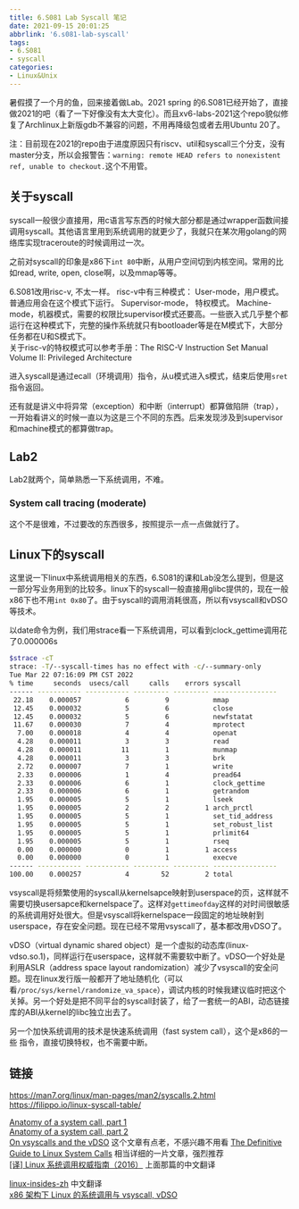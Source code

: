 ```yaml
---
title: 6.S081 Lab Syscall 笔记
date: 2021-09-15 20:01:25
abbrlink: '6.s081-lab-syscall'
tags:
- 6.S081
- syscall
categories:
- Linux&Unix
---
```

暑假摸了一个月的鱼，回来接着做Lab。2021 spring 的6.S081已经开始了，直接做2021的吧（看了一下好像没有太大变化）。而且xv6-labs-2021这个repo貌似修复了Archlinux上新版gdb不兼容的问题，不用再降级包或者去用Ubuntu 20了。
<!-- more -->

注：目前现在2021的repo由于进度原因只有riscv、util和syscall三个分支，没有master分支，所以会报警告：`warning: remote HEAD refers to nonexistent ref, unable to checkout.`这个不用管。

## 关于syscall

syscall一般很少直接用，用c语言写东西的时候大部分都是通过wrapper函数间接调用syscall。其他语言里用到系统调用的就更少了，我就只在某次用golang的网络库实现traceroute的时候调用过一次。

之前对syscall的印象是x86下`int 80`中断，从用户空间切到内核空间。常用的比如read, write, open, close啊，以及mmap等等。

6.S081改用risc-v, 不太一样。
risc-v中有三种模式：
User-mode，用户模式。普通应用会在这个模式下运行。
Supervisor-mode， 特权模式。
Machine-mode，机器模式，需要的权限比supervisor模式还要高。一些嵌入式几乎整个都运行在这种模式下，完整的操作系统就只有bootloader等是在M模式下，大部分任务都在U和S模式下。  
关于risc-v的特权模式可以参考手册：The RISC-V Instruction Set Manual
Volume II: Privileged Architecture

进入syscall是通过ecall（环境调用）指令，从u模式进入s模式，结束后使用`sret`指令返回。

还有就是讲义中将异常（exception）和中断（interrupt）都算做陷阱（trap），一开始看讲义的时候一直以为这是三个不同的东西。后来发现涉及到supervisor和machine模式的都算做trap。

## Lab2

Lab2就两个，简单熟悉一下系统调用，不难。

### System call tracing (moderate)

这个不是很难，不过要改的东西很多，按照提示一点一点做就行了。

## Linux下的syscall

这里说一下linux中系统调用相关的东西，6.S081的课和Lab没怎么提到，但是这一部分写业务用到的比较多。linux下的syscall一般直接用glibc提供的，现在一般x86下也不用`int 0x80`了。由于syscall的调用消耗很高，所以有vsyscall和vDSO等技术。

以date命令为例，我们用strace看一下系统调用，可以看到clock_gettime调用花了0.000006s

```bash
$strace -cT
strace: -T/--syscall-times has no effect with -c/--summary-only
Tue Mar 22 07:16:09 PM CST 2022
% time     seconds  usecs/call     calls    errors syscall
------ ----------- ----------- --------- --------- ----------------
 22.18    0.000057           6         9           mmap
 12.45    0.000032           5         6           close
 12.45    0.000032           5         6           newfstatat
 11.67    0.000030           7         4           mprotect
  7.00    0.000018           4         4           openat
  4.28    0.000011           3         3           read
  4.28    0.000011          11         1           munmap
  4.28    0.000011           3         3           brk
  2.72    0.000007           7         1           write
  2.33    0.000006           1         4           pread64
  2.33    0.000006           6         1           clock_gettime
  2.33    0.000006           6         1           getrandom
  1.95    0.000005           5         1           lseek
  1.95    0.000005           2         2         1 arch_prctl
  1.95    0.000005           5         1           set_tid_address
  1.95    0.000005           5         1           set_robust_list
  1.95    0.000005           5         1           prlimit64
  1.95    0.000005           5         1           rseq
  0.00    0.000000           0         1         1 access
  0.00    0.000000           0         1           execve
------ ----------- ----------- --------- --------- ----------------
100.00    0.000257           4        52         2 total
```

vsyscall是将频繁使用的syscall从kernelsapce映射到userspace的页，这样就不需要切换usersapce和kernelspace了。这样对`gettimeofday`这样的对时间很敏感的系统调用好处很大。但是vsyscall将kernelspace一段固定的地址映射到userspace，存在安全问题。现在已经不常用vsyscall了，基本都改用vDSO了。

vDSO（virtual dynamic shared object）是一个虚拟的动态库(linux-vdso.so.1)，同样运行在userspace，这样就不需要软中断了。vDSO一个好处是利用ASLR（address space layout randomization）减少了vsyscall的安全问题。现在linux发行版一般都开了地址随机化（可以看`/proc/sys/kernel/randomize_va_space`），调试内核的时候我建议临时把这个关掉。另一个好处是把不同平台的syscall封装了，给了一套统一的ABI，动态链接库的ABI从kernel的libc独立出去了。

另一个加快系统调用的技术是快速系统调用（fast system call），这个是x86的一些  指令，直接切换特权，也不需要中断。 

## 链接

<https://man7.org/linux/man-pages/man2/syscalls.2.html>  
<https://filippo.io/linux-syscall-table/>  


[Anatomy of a system call, part 1](https://lwn.net/Articles/604287/)    
[Anatomy of a system call, part 2](https://lwn.net/Articles/604515/)  
[On vsyscalls and the vDSO](https://lwn.net/Articles/446528/) 这个文章有点老，不感兴趣不用看
[The Definitive Guide to Linux System Calls](https://blog.packagecloud.io/the-definitive-guide-to-linux-system-calls/) 相当详细的一片文章，强烈推荐  
[[译] Linux 系统调用权威指南（2016）](https://arthurchiao.art/blog/system-call-definitive-guide-zh/#1-系统调用是什么) 上面那篇的中文翻译  

[linux-insides-zh](https://github.com/MintCN/linux-insides-zh) 中文翻译  
[x86 架构下 Linux 的系统调用与 vsyscall, vDSO](https://vvl.me/2019/06/linux-syscall-and-vsyscall-vdso-in-x86/)  
